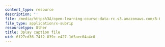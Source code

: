 ```yaml
---
content_type: resource
description: ''
file: /media/https%3A/open-learning-course-data-rc.s3.amazonaws.com/8-04-quantum-physics-i-spring-2016/6f27cd3674f2839ce4271d5aec04a4c0_8KQ-yK2xm60.srt
file_type: application/x-subrip
resourcetype: Other
title: 3play caption file
uid: 6f27cd36-74f2-839c-e427-1d5aec04a4c0
---
```

